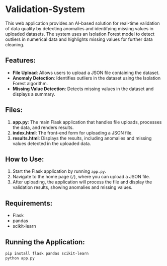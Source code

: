 # Validation-System
This web application provides an AI-based solution for real-time validation of data quality by detecting anomalies and identifying missing values in uploaded datasets. The system uses an Isolation Forest model to detect outliers in numerical data and highlights missing values for further data cleaning.

## Features:
- **File Upload**: Allows users to upload a JSON file containing the dataset.
- **Anomaly Detection**: Identifies outliers in the dataset using the Isolation Forest algorithm.
- **Missing Value Detection**: Detects missing values in the dataset and displays a summary.

## Files:
1. **app.py**: The main Flask application that handles file uploads, processes the data, and renders results.
2. **index.html**: The front-end form for uploading a JSON file.
3. **results.html**: Displays the results, including anomalies and missing values detected in the uploaded data.

## How to Use:
1. Start the Flask application by running `app.py`.
2. Navigate to the home page (`/`), where you can upload a JSON file.
3. After uploading, the application will process the file and display the validation results, showing anomalies and missing values.

## Requirements:
- Flask
- pandas
- scikit-learn

## Running the Application:
```bash
pip install flask pandas scikit-learn
python app.py
